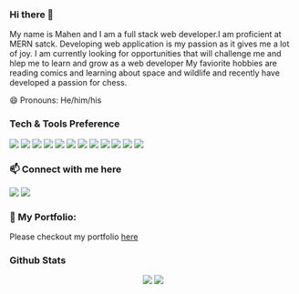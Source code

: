 ### Hi there 👋
My name is Mahen and I am a full stack web developer.I am proficient at MERN satck. Developing web application is my passion as it gives me a lot of joy.
I am currently looking for opportunities that will challenge me and hlep me to learn and grow as a web developer
My faviorite hobbies are reading comics and learning about space and wildlife and recently have developed a passion for chess.

😄 Pronouns: He/him/his

### Tech & Tools Preference

<img src = "https://img.shields.io/badge/-HTML5-E34F26?style=flat&logo=html5&logoColor=white"> <img src = "https://img.shields.io/badge/-CSS3-1572B6?style=flat&logo=css3&logoColor=white"> <img src="https://img.shields.io/badge/-JavaScript-eed718?style=flat&logo=javascript&logoColor=ffffff"> <img src="https://img.shields.io/badge/-React-000000?style=flat&logo=react&logoColor=00c8ff"> <img src="https://img.shields.io/badge/-Redux-764abc?style=flat&logo=redux&logoColor=white"> <img src="https://img.shields.io/badge/-MongoDB-4DB33D?style=flat&logo=mongodb&logoColor=FFFFFF"> <img src="https://img.shields.io/badge/-Express.js-787878?style=flat"> <img src="https://img.shields.io/badge/-Node.js-3C873A?style=flat&logo=Node.js&logoColor=white"> <img src="http://img.shields.io/badge/-Git-F1502F?style=flat&logo=git&logoColor=FFFFFF"> <img src="http://img.shields.io/badge/-Github-000000?style=flat&logo=github&logoColor=FFFFFF"> <img src="http://img.shields.io/badge/-VS%20Code-007ACC?style=flat&logo=visual%20studio%20code&logoColor=white">
<img src="http://img.shields.io/badge/Postman-FA4566?style=flat&logo=postman&logoColor=white">

### 📫 Connect with me here
<i>
    <a href="mailto:mahe365param@gmail.com"><img src="https://img.shields.io/badge/-GMAIL-red?style=for-the-badge&logo=portfolio&logoColor=white"></a> 
   <a href="https://www.linkedin.com/in/mahen96/"><img src="https://img.shields.io/badge/-Linkedin-blue?style=for-the-badge&logo=portfolio&logoColor=white"></a> 
  
  </i>

### 🔭 My Portfolio:
Please checkout my portfolio [here](https://mahenparameshwar.github.io/Portfolio/)

### Github Stats

<p align="center">
  <img src="https://github-readme-stats.vercel.app/api?username=mahenparameshwar&show_icons=true&theme=dark&count_private=true" />
  <img src="https://github-readme-stats.vercel.app/api/top-langs/?username=mahenparameshwar&count_private=true&theme=dark&layout=compact">
</p>




<!--
**MahenParameshwar/MahenParameshwar** is a ✨ _special_ ✨ repository because its `README.md` (this file) appears on your GitHub profile.

- 🔭 I’m currently working on ...
- 🌱 I’m currently learning ...
- 👯 I’m looking to collaborate on ...
- 🤔 I’m looking for help with ...
- 💬 Ask me about ...
- 📫 How to reach me: ...
- 😄 Pronouns: ...
- ⚡ Fun fact: ...
-->


